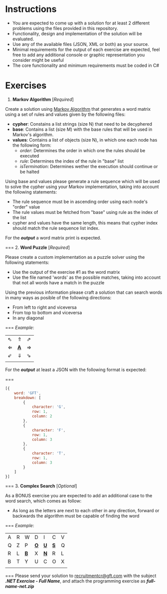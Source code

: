 Instructions
============

* You are expected to come up with a solution for at least 2 different problems using the files provided in this repository.
* Functionality, design and implementation of the solution will be evaluated.
* Use any of the available files (JSON, XML or both) as your source.
* Minimal requirements for the output of each exercise are expected, feel free to add any additional console or graphic representation you consider might be useful
* The core functionality and minimum requirements must be coded in C#

Exercises
=========

1. **Markov Algorithm** [*Required*]

  Create a solution using [Markov Algorithm](https://en.wikipedia.org/wiki/Markov_algorithm)  that generates a word matrix using a set of rules and values given by the following files:

  * **cypher**: Constains a list strings (size N) that need to be decyphered
  * **base**: Contains a list (size M) with the base rules that will be used in Markov's algorithm.
  * **values**: Contains a list of objects (size N), in which one each node has the following form:
    * *order*: Determines the order in which one the rules should be executed
    * *rule*: Determines the index of the rule in "base" list
    * *isTermination*: Determines wether the execution should continue or be halted

  Using base and values please generate a rule sequence which will be used to solve the cypher using your Markov implementation, taking into account the following statements:
  
  * The rule sequence must be in ascending order using each node's "order" value
  * The rule values must be fetched from "base" using rule as the index of the list
  * cypher and values have the same length, this means that cypher index should match the rule sequence list index.


  For the ***output*** a word matrix print is expected.

  ===
2. **Word Puzzle** [*Required*]

  Please create a custom implementation as a puzzle solver using the following statements:

  * Use the output of the exercise #1 as the word matrix
  * Use the file named 'words' as the possible matches, taking into account that not all words have a match in the puzzle

  Using the previous information please craft a solution that can search words in many ways as posible of the following directions:

  * From left to right and viceversa
  * From top to bottom and viceversa
  * In any diagonal

  ===
    *Example*:

  |     |       |     |
  |-----|-------|-----|
  | ⇖   | ⇑     | ⇗   |
  | ⇐   | [**A**](#) | ⇒   |
  | ⇙   | ⇓     | ⇘   |
  |     |       |     |

  For the ***output*** at least a JSON with the following format is expected:

  ===
  ```javascript
  [{
      word: 'GFT',
      breakdown: [
          {
              character: 'G',
              row: 1,
              column: 2
          },
          {
              character: 'F',
              row: 1,
              column: 3
          },
          {
              character: 'T',
              row: 1,
              column: 3
          }
      ]
  }]
  ```
  ===
3. **Complex Search** [*Optional*]

  As a BONUS exercise you are expected to add an additional case to the word search, which comes as follow:

  * As long as the letters are next to each other in any direction, forward or backwards the algorithm must be capable of finding the word

  ===
  *Example*:

  |     |     |       |       |       |       |     |
  |-----|-----|-------|-------|-------|-------|-----|
  | A   | R   | W     | D     | I     | C     | V   |
  | Q   | Z   | P     | [**O**](#) | [**U**](#) | [**S**](#) | Q   |
  | R   | L   | [**B**](#) | X     | [**N**](#) | R     | L   |
  | B   | T   | Y     | U     | C     | O     | X   |
  |     |     |       |       |       |       |     |

===
Please send your solution to recruitmentcr@gft.com with the subject ***.NET Exercise - Full Name***, and attach the programming exercise as ***full-name-net.zip***
